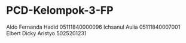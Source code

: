 # PCD-Kelompok-3-FP

Aldo Fernanda Hadid	05111840000096
Ichsanul Aulia 05111840007001
Elbert Dicky Aristyo 5025201231
